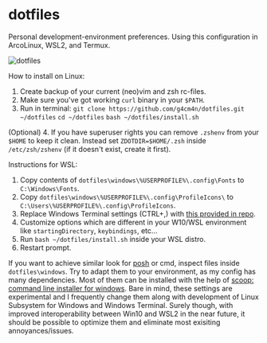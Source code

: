 # dotfiles

Personal development-environment preferences. Using this configuration in ArcoLinux, WSL2, and Termux.

![dotfiles](https://user-images.githubusercontent.com/16854775/95653367-c98b3a00-0ae7-11eb-9266-7fa4d57021e3.jpg?raw=true)

How to install on Linux: 
1. Create backup of your current (neo)vim and zsh rc-files.
2. Make sure you've got working ```curl``` binary in your ```$PATH```.
3. Run in terminal: 
```git clone https://github.com/g4cm4n/dotfiles.git ~/dotfiles```
```cd ~/dotfiles```
```bash ~/dotfiles/install.sh```

(Optional) 4. If you have superuser rights you can remove ```.zshenv``` from your ```$HOME``` to keep it clean. Instead set ```ZDOTDIR=$HOME/.zsh``` inside ```/etc/zsh/zshenv``` (if it doesn't exist, create it first).

Instructions for WSL: 
1. Copy contents of ```dotfiles\windows\%USERPROFILE%\.config\Fonts``` to ```C:\Windows\Fonts```.
2. Copy ```dotfiles\windows\%USERPROFILE%\.config\ProfileIcons\``` to ```C:\Users\%USERPROFILE%\.config\ProfileIcons```.
3. Replace Windows Terminal settings (CTRL+,) with [this provided in repo](https://github.com/g4cm4n/dotfiles/blob/master/windows/settings.json).
4. Customize options which are different in your W10/WSL environment like ```startingDirectory```, ```keybindings```, etc...
4. Run ```bash ~/dotfiles/install.sh``` inside your WSL distro.
5. Restart prompt.

If you want to achieve similar look for [posh](https://github.com/PowerShell/PowerShell) or cmd, inspect files inside ```dotfiles\windows```. Try to adapt them to your environment, as my config has many dependencies. Most of them can be installed with the help of [scoop: command line installer for windows](https://github.com/lukesampson/scoop). Bare in mind, these settings are experimental and I frequently change them along with development of Linux Subsystem for Windows and Windows Terminal. Surely though, with improved interoperability between Win10 and WSL2 in the near future, it should be possible to optimize them and eliminate most exisiting annoyances/issues.
